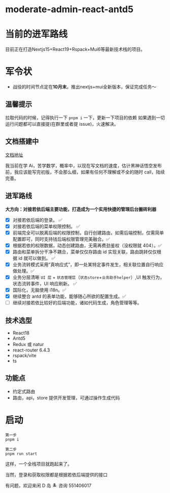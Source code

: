 # moderate-admin-react-antd5
# 当前的进军路线
目前正在打造Nextjs15+React19+Rspack+Mui6等最新技术栈的项目。

# 军令状
- 战役的时间节点定在**10月末**，推出nextjs+mui全新版本，保证完成任务～

## 温馨提示

拉取代码的时候，记得执行一下 `pnpm i` 一下，更新一下项目的依赖
如果遇到一切运行问题都可以直接提(在群里或者提 issue)，火速解决。

## 文档搭建中

[文档地址](https://dland-team.github.io/moderate-react-admin/)

我当前在学 Ai，苦学数学，概率中，以现在写文档的速度，估计黑神话悟空发布前，我应该能写完初版，不会那么细，如果有任何不理解或不全的随时 call，陆续完善。

## 进军路线

**大方向：对接若依后端主要功能，打造成为一个实用快捷的管理后台搬砖利器**

-   [x] 对接若依后端的登录。 ✅
-   [x] 对接若依后端的菜单权限控制。 ✅
-   [x] 前端完全可以脱离后端的权限控制，自行创建路由，如需后端控制，仅需简单配置即可，同时支持钱后端权限管理完美融合。✅
-   [x] 根据若依的权限数据，动态创建路由，无需再费劲鉴权（没权限就 404）。✅
-   [x] 路由和菜单拆分干净不耦合，菜单仅仅存路由 id 实现关联，路由跳转仅仅根据 id 就可以做到。 ✅
-   [x] 业务流转模式采用“真响应式”，即一处某特定事件发生，相关联位置自行响应做处理。✅
-   [x] 业务分层清晰 `UI 层` + `状态管理层`（`状态store`+`业务助手helper`）,UI 触发行为，状态流转事件，UI 响应刷新。 ✅
-   [x] 国际化，无脑使用 i18n。✅
-   [x] 继续整合 antd 的表单功能，能够随心所欲的配置生成。✅
-   [ ] 继续对接若依比较好的后端功能，诸如代码生成，角色管理等等。

## 技术选型

-   React18
-   Antd5
-   Redux 或 natur
-   react-router 6.4.3
-   rspack/vite
-   ts

## 功能点

-   约定式路由
-   路由，api，store 提供开发管理，可通过操作生成代码

# 启动

```shell
第一步
pnpm i

第二步
pnpm run start
```

这样，一个全栈项目就跑起来了。

当然，登录和获取权限都是根据若依后端提供的接口

有问题，欢迎来闲 D 岛 🏝️ 咨询 551406017
